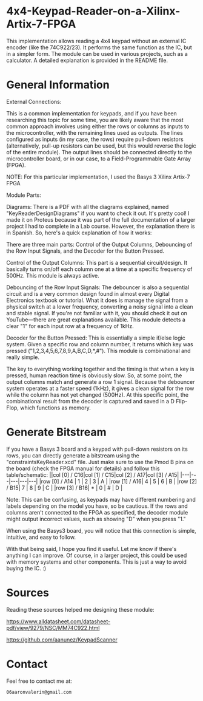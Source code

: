 # 4x4-Keypad-Reader-on-a-Xilinx-Artix-7-FPGA
This implementation allows reading a 4x4 keypad without an external IC encoder (like the 74C922/23). It performs the same function as the IC, but in a simpler form. The module can be used in various projects, such as a calculator. A detailed explanation is provided in the README file.


# General Information


External Connections:

This is a common implementation for keypads, and if you have been researching this topic for some time, you are likely aware that the most common approach involves using either the rows or columns as inputs to the microcontroller, with the remaining lines used as outputs. The lines configured as inputs (in my case, the rows) require pull-down resistors (alternatively, pull-up resistors can be used, but this would reverse the logic of the entire module). The output lines should be connected directly to the microcontroller board, or in our case, to a Field-Programmable Gate Array (FPGA).

NOTE: For this particular implementation, I used the Basys 3 Xilinx Artix-7 FPGA

Module Parts:

Diagrams: There is a PDF with all the diagrams explained, named "KeyReaderDesignDiagrams" if you want to check it out. It's pretty cool! I made it on Proteus because it was part of the full documentation of a larger project I had to complete in a Lab course. However, the explanation there is in Spanish. So, here's a quick explanation of how it works:

There are three main parts: Control of the Output Columns, Debouncing of the Row Input Signals, and the Decoder for the Button Pressed.

Control of the Output Columns: This part is a sequential circuit/design. It basically turns on/off each column one at a time at a specific frequency of 500Hz. This module is always active.

Debouncing of the Row Input Signals: The debouncer is also a sequential circuit and is a very common design found in almost every Digital Electronics textbook or tutorial. What it does is manage the signal from a physical switch at a lower frequency, converting a noisy signal into a clean and stable signal. If you're not familiar with it, you should check it out on YouTube—there are great explanations available. This module detects a clear "1" for each input row at a frequency of 1kHz.

Decoder for the Button Pressed: This is essentially a simple if/else logic system. Given a specific row and column number, it returns which key was pressed ("1,2,3,4,5,6,7,8,9,A,B,C,D,*,#"). This module is combinational and really simple.

The key to everything working together and the timing is that when a key is pressed, human reaction time is obviously slow. So, at some point, the output columns match and generate a row 1 signal. Because the debouncer system operates at a faster speed (1kHz), it gives a clean signal for the row while the column has not yet changed (500Hz). At this specific point, the combinational result from the decoder is captured and saved in a D Flip-Flop, which functions as memory.



# Generate Bitstream
If you have a Basys 3 board and a keypad with pull-down resistors on its rows, you can directly generate a bitstream using the "constraintsKeyReader.xcd" file. Just make sure to use the Pmod B pins on the board (check the FPGA manual for details) and follow this table/schematic:
||col [0] / C16|col [1] / C15|col [2] / A17|col [3] / A15|
|---|---|---|---|---|
|row [0] / A14 | 1 | 2 | 3 | A |
|row [1] / A16| 4 | 5 | 6 | B |
|row [2] / B15| 7 | 8 | 9 | C |
|row [3] / B16| * | 0 | # | D |


Note: This can be confusing, as keypads may have different numbering and labels depending on the model you have, so be cautious. If the rows and columns aren’t connected to the FPGA as specified, the decoder module might output incorrect values, such as showing "D" when you press "1."

When using the Basys3 board, you will notice that this connection is simple, intuitive, and easy to follow.


With that being said, I hope you find it useful. Let me know if there's anything I can improve. Of course, in a larger project, this could be used with memory systems and other components. This is just a way to avoid buying the IC. :)

Sources
==============
Reading these sources helped me designing these module: 

https://www.alldatasheet.com/datasheet-pdf/view/9279/NSC/MM74C922.html

https://github.com/aanunez/KeypadScanner


# Contact

 Feel free to contact me at: 

    06aaronvalerin@gmail.com



